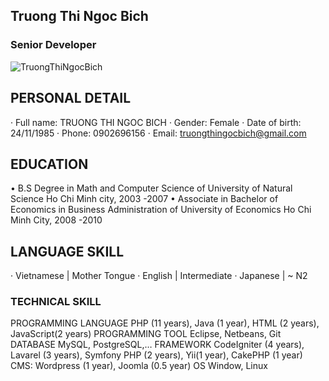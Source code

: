 ## Truong Thi Ngoc Bich
### Senior Developer
![TruongThiNgocBich](https://avatars3.githubusercontent.com/u/7008161?s=160&u=5da8fb9434ade13186133b9f2778898d7e61981f&v=4)


## PERSONAL DETAIL
· Full name: TRUONG THI NGOC BICH
· Gender: Female
· Date of birth: 24/11/1985
· Phone: 0902696156
· Email: truongthingocbich@gmail.com

## EDUCATION
•	B.S Degree in Math and Computer Science of University of Natural Science Ho Chi Minh city, 2003 -2007 
•	Associate in Bachelor of Economics in Business Administration of University of Economics Ho Chi Minh City, 2008 -2010 

## LANGUAGE SKILL
· Vietnamese | Mother Tongue 
· English | Intermediate 
· Japanese | ~ N2 

### TECHNICAL SKILL
PROGRAMMING LANGUAGE 	PHP (11 years), Java (1 year), HTML (2 years), JavaScript(2 years) 
PROGRAMMING TOOL 	Eclipse, Netbeans, Git 
DATABASE 	MySQL, PostgreSQL,… 
FRAMEWORK 	CodeIgniter (4 years), Lavarel (3 years), Symfony PHP (2 years), Yii(1 year), CakePHP (1 year) 
CMS: Wordpress (1 year), Joomla (0.5 year) 
OS 	Window, Linux 


 
